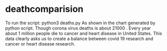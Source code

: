 # deathcomparision
To run the script:
python3 deaths.py
As shown in the chart generated by python script.
Though corona virus deaths is about 21000 . Every year about 1 million people die to cancer and heart disease in United States.
This data clearly asks us to create a balance between covid 19 research and cancer or heart disease research.
